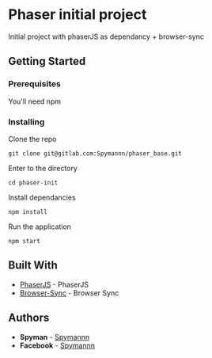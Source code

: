 # Phaser initial project 

Initial project with phaserJS as dependancy + browser-sync

## Getting Started


### Prerequisites

You'll need npm 

### Installing

Clone the repo

```
git clone git@gitlab.com:Spymannn/phaser_base.git
```
Enter to the directory 

```
cd phaser-init
```

Install dependancies

```
npm install
```

Run the application

```
npm start
```

## Built With

* [PhaserJS](https://phaser.io/) - PhaserJS
* [Browser-Sync](https://www.browsersync.io/) - Browser Sync

## Authors

* **Spyman** - [Spymannn](https://gitlab.com/Spymannn)
* **Facebook** - [Spymannn](https://www.facebook.com/Spyman15/)

